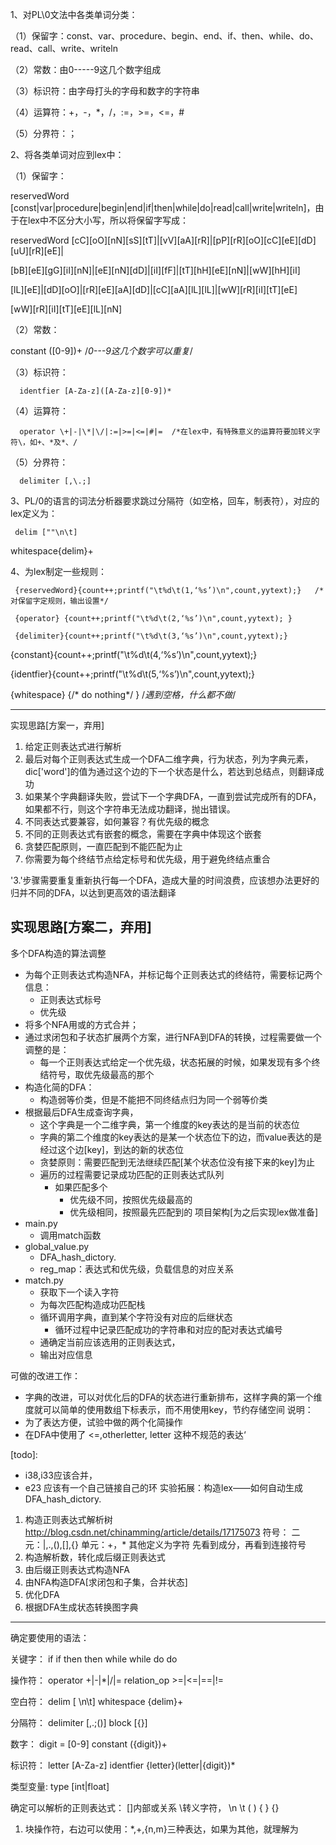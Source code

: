 1、对PL\0文法中各类单词分类：

  （1）保留字：const、var、procedure、begin、end、if、then、while、do、read、call、write、writeln

  （2）常数：由0-----9这几个数字组成

  （3）标识符：由字母打头的字母和数字的字符串

  （4）运算符：+，-，*，/，:=，>=，<=，#

  （5）分界符：；

  2、将各类单词对应到lex中：

  （1）保留字：

reservedWord [const|var|procedure|begin|end|if|then|while|do|read|call|write|writeln]，由于在lex中不区分大小写，所以将保留字写成：

reservedWord [cC][oO][nN][sS][tT]|[vV][aA][rR]|[pP][rR][oO][cC][eE][dD][uU][rR][eE]|

[bB][eE][gG][iI][nN]|[eE][nN][dD]|[iI][fF]|[tT][hH][eE][nN]|[wW][hH][iI]

[lL][eE]|[dD][oO]|[rR][eE][aA][dD]|[cC][aA][lL][lL]|[wW][rR][iI][tT][eE]

[wW][rR][iI][tT][eE][lL][nN]

  （2）常数：

constant ([0-9])+  /*0---9这几个数字可以重复*/

  （3）标识符：

      identfier [A-Za-z]([A-Za-z][0-9])*

  （4）运算符：

      operator \+|-|\*|\/|:=|>=|<=|#|=  /*在lex中，有特殊意义的运算符要加转义字符\，如+、*及*、/

  （5）分界符：

      delimiter [,\.;]

  3、PL/0的语言的词法分析器要求跳过分隔符（如空格，回车，制表符），对应的lex定义为：

     delim [""\n\t]

whitespace{delim}+

  4、为lex制定一些规则：

     {reservedWord}{count++;printf("\t%d\t(1,‘%s’)\n",count,yytext);}   /*对保留字定规则，输出设置*/

     {operator} {count++;printf("\t%d\t(2,‘%s’)\n",count,yytext); }

     {delimiter}{count++;printf("\t%d\t(3,‘%s’)\n",count,yytext);}

{constant}{count++;printf("\t%d\t(4,‘%s’)\n",count,yytext);}

{identfier}{count++;printf("\t%d\t(5,‘%s’)\n",count,yytext);}

{whitespace} {/* do    nothing*/ }         /*遇到空格，什么都不做*/




----
实现思路[方案一，弃用]
1. 给定正则表达式进行解析
2. 最后对每个正则表达式生成一个DFA二维字典，行为状态，列为字典元素，dic['word']的值为通过这个边的下一个状态是什么，若达到总结点，则翻译成功
3. 如果某个字典翻译失败，尝试下一个字典DFA，一直到尝试完成所有的DFA，如果都不行，则这个字符串无法成功翻译，抛出错误。
4. 不同表达式要兼容，如何兼容？有优先级的概念
5. 不同的正则表达式有嵌套的概念，需要在字典中体现这个嵌套
6. 贪婪匹配原则，一直匹配到不能匹配为止
7. 你需要为每个终结节点给定标号和优先级，用于避免终结点重合

'3.'步骤需要重复重新执行每一个DFA，造成大量的时间浪费，应该想办法更好的归并不同的DFA，以达到更高效的语法翻译

实现思路[方案二，弃用]
----
 多个DFA构造的算法调整
 - 为每个正则表达式构造NFA，并标记每个正则表达式的终结符，需要标记两个信息：
     - 正则表达式标号
     - 优先级
 - 将多个NFA用或的方式合并；
 - 通过求闭包和子状态扩展两个方案，进行NFA到DFA的转换，过程需要做一个调整的是：
    - 每一个正则表达式给定一个优先级，状态拓展的时候，如果发现有多个终结符号，取优先级最高的那个
 - 构造化简的DFA：
    - 构造弱等价类，但是不能把不同终结点归为同一个弱等价类
 - 根据最后DFA生成查询字典，
    - 这个字典是一个二维字典，第一个维度的key表达的是当前的状态位
    - 字典的第二个维度的key表达的是某一个状态位下的边，而value表达的是经过这个边[key]，到达的新的状态位
    - 贪婪原则：需要匹配到无法继续匹配[某个状态位没有接下来的key]为止
    - 遍历的过程需要记录成功匹配的正则表达式队列
      - 如果匹配多个
        - 优先级不同，按照优先级最高的
        - 优先级相同，按照最先匹配到的
项目架构[为之后实现lex做准备]
- main.py
  - 调用match函数
- global_value.py
  - DFA_hash_dictory.
  - reg_map：表达式和优先级，负载信息的对应关系
- match.py
  - 获取下一个读入字符
  - 为每次匹配构造成功匹配栈
  - 循环调用字典，直到某个字符没有对应的后继状态 
    - 循环过程中记录匹配成功的字符串和对应的配对表达式编号
  - 通确定当前应该选用的正则表达式，
  - 输出对应信息

可做的改进工作：
  - 字典的改进，可以对优化后的DFA的状态进行重新排布，这样字典的第一个维度就可以简单的使用数组下标表示，而不用使用key，节约存储空间
说明：
  - 为了表达方便，试验中做的两个化简操作
  - 在DFA中使用了 <=,otherletter, letter 这种不规范的表达‘

[todo]:
  - i38,i33应该合并，
  - e23 应该有一个自己链接自己的环
实验拓展：构造lex——如何自动生成DFA_hash_dictory.
  1. 构造正则表达式解析树
    http://blog.csdn.net/chinamming/article/details/17175073
    符号：
      二元：|,.,(),[],{}
      单元：+，*
    其他定义为字符
    先看到成分，再看到连接符号
  2. 构造解析数，转化成后缀正则表达式
  3. 由后缀正则表达式构造NFA
  4. 由NFA构造DFA[求闭包和子集，合并状态]
  5. 优化DFA
  6. 根据DFA生成状态转换图字典


---

确定要使用的语法：


关键字：
if if
then then
while while
do do

操作符：
operator \+|-|\*|\/|=
relation_op >=|<=|==|!=

空白符：
delim [ \n\t] 
whitespace {delim}+ 

分隔符：
delimiter [,\.;\(\)]
block [{}]

数字：
digit = [0-9]
constant ({digit})+

标识符：
letter [A-Za-z]
identfier {letter}(letter|{digit})*

类型变量:
type [int|float]

确定可以解析的正则表达式：
[]内部或关系
\转义字符，
  \n
  \t
  \(
  \)
  \{
  \}
{}
1. 块操作符，右边可以使用：*,+,{n,m}三种表达，如果为其他，就理解为

